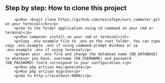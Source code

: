 <h2>Step by step: How to clone this project</h2>

        <p>Run <b>git clone https://github.com/nescafaye/ovrs_commuter.git on your terminal</b></p>
        <p>Go to the folder application using cd command on your cmd or terminal</p>
        <p>Run composer install on your cmd or terminal</ol>
        <p>Copy .env.example file to .env on the root folder. You can type copy .env.example .env if using command prompt Windows or cp .env.example .env if using terminal</p>
        <p>Open your .env file and change the database name (DB_DATABASE) to whatever you have, username (DB_USERNAME) and password (DB_PASSWORD) field correspond to your configuration.</p>
        <p>Run php artisan key:generate</p>
        <p>Run php artisan migrate</p>
        <p>Go to http://localhost:8000/</p>

